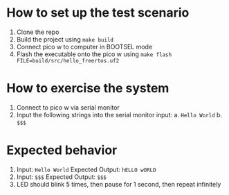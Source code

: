 # How to set up the test scenario
1. Clone the repo
2. Build the project using `make build`
3. Connect pico w to computer in BOOTSEL mode
4. Flash the executable onto the pico w using `make flash FILE=build/src/hello_freertos.uf2`

# How to exercise the system
1. Connect to pico w via serial monitor
2. Input the following strings into the serial monitor input:
    a. `Hello World`
    b. `$$$`

# Expected behavior
1. Input: `Hello World`    Expected Output: `hELLO wORLD`
2. Input: `$$$`            Expected Output: `$$$`
3. LED should blink 5 times, then pause for 1 second, then repeat infinitely
